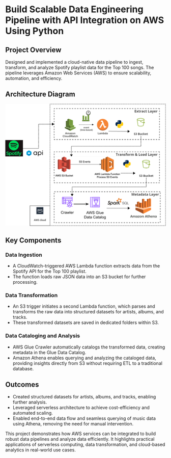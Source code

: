 # Build Scalable Data Engineering Pipeline with API Integration on AWS Using Python

## Project Overview

Designed and implemented a cloud-native data pipeline to ingest, transform, and analyze Spotify playlist data for the Top 100 songs. The pipeline leverages Amazon Web Services (AWS) to ensure scalability, automation, and efficiency.

## Architecture Diagram

![Data Pipeline Architecture Diagram](https://github.com/Ehan-Ghalib/Spotify-Data-Pipeline-with-AWS-Python/blob/ade0ca3e8ba7a26d5967d6ea0e8c6570a10ee2c4/Spotify%20AWS-Python%20Pipeline%20Diagram.png)

## Key Components

### Data Ingestion

- A CloudWatch-triggered AWS Lambda function extracts data from the Spotify API for the Top 100 playlist.
- The function loads raw JSON data into an S3 bucket for further processing.

### Data Transformation

- An S3 trigger initiates a second Lambda function, which parses and transforms the raw data into structured datasets for artists, albums, and tracks.
- These transformed datasets are saved in dedicated folders within S3.

### Data Cataloging and Analysis

- AWS Glue Crawler automatically catalogs the transformed data, creating metadata in the Glue Data Catalog.
- Amazon Athena enables querying and analyzing the cataloged data, providing insights directly from S3 without requiring ETL to a traditional database.

## Outcomes

- Created structured datasets for artists, albums, and tracks, enabling further analysis.
- Leveraged serverless architecture to achieve cost-efficiency and automated scaling.
- Enabled end-to-end data flow and seamless querying of music data using Athena, removing the need for manual intervention.

This project demonstrates how AWS services can be integrated to build robust data pipelines and analyze data efficiently. It highlights practical applications of serverless computing, data transformation, and cloud-based analytics in real-world use cases.
